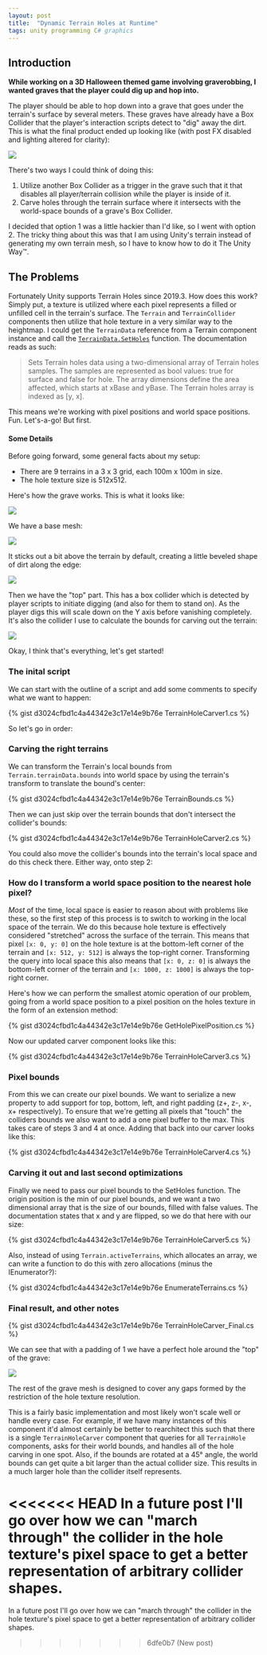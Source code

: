 ```yaml
---
layout: post
title:  "Dynamic Terrain Holes at Runtime"
tags: unity programming C# graphics
---
```

## Introduction
**While working on a 3D Halloween themed game involving graverobbing, I wanted graves that the player could dig up and hop into.**

The player should be able to hop down into a grave that goes under the terrain's surface by several meters. These graves have already have a Box Collider that the player's interaction scripts detect to "dig" away the dirt. This is what the final product ended up looking like (with post FX disabled and lighting altered for clarity):
 
<img style="min-width:100%" src="/blog/assets/images/grave.gif" />

There's two ways I could think of doing this:

1. Utilize another Box Collider as a trigger in the grave such that it that disables all player/terrain collision while the player is inside of it.
2. Carve holes through the terrain surface where it intersects with the world-space bounds of a grave's Box Collider.

I decided that option 1 was a little hackier than I'd like, so I went with option 2. The tricky thing about this was that I am using Unity's terrain instead of generating my own terrain mesh, so I have to know how to do it The Unity Way™.

## The Problems
Fortunately Unity supports Terrain Holes since 2019.3. How does this work? Simply put, a texture is utilized where each pixel represents a filled or unfilled cell in the terrain's surface. The `Terrain` and `TerrainCollider` components then utilize that hole texture in a very similar way to the heightmap. I could get the `TerrainData` reference from a Terrain component instance and call the <a href="https://docs.unity3d.com/ScriptReference/TerrainData.SetHoles.html" target="_blank">`TerrainData.SetHoles`</a> function. The documentation reads as such:

> Sets Terrain holes data using a two-dimensional array of Terrain holes samples. The samples are represented as bool values: true for surface and false for hole. The array dimensions define the area affected, which starts at xBase and yBase. The Terrain holes array is indexed as [y, x].

This means we're working with pixel positions and world space positions. Fun. Let's-a-go! But first.

#### Some Details
Before going forward, some general facts about my setup:

- There are 9 terrains in a 3 x 3 grid, each 100m x 100m in size.
- The hole texture size is 512x512.

Here's how the grave works. This is what it looks like:

![](/blog/assets/images/grave_0.png)

We have a base mesh:

![](/blog/assets/images/grave_1.png)

It sticks out a bit above the terrain by default, creating a little beveled shape of dirt along the edge:

![](/blog/assets/images/grave_2.png)

Then we have the "top" part. This has a box collider which is detected by player scripts to initiate digging (and also for them to stand on). As the player digs this will scale down on the Y axis before vanishing completely. It's also the collider I use to calculate the bounds for carving out the terrain:

![](/blog/assets/images/grave_3.png)

Okay, I think that's everything, let's get started!

### The inital script

We can start with the outline of a script and add some comments to specify what we want to happen:

{% gist d3024cfbd1c4a44342e3c17e14e9b76e TerrainHoleCarver1.cs %}

So let's go in order:

### Carving the right terrains

We can transform the Terrain's local bounds from `Terrain.terrainData.bounds` into world space by using the terrain's transform to translate the bound's center:

{% gist d3024cfbd1c4a44342e3c17e14e9b76e TerrainBounds.cs %}

Then we can just skip over the terrain bounds that don't intersect the collider's bounds:

{% gist d3024cfbd1c4a44342e3c17e14e9b76e TerrainHoleCarver2.cs %}

You could also move the collider's bounds into the terrain's local space and do this check there. Either way, onto step 2:

### How do I transform a world space position to the nearest hole pixel?

*Most* of the time, local space is easier to reason about with problems like these, so the first step of this process is to switch to working in the local space of the terrain. We do this because hole texture is effectively considered "stretched" across the surface of the terrain. This means that pixel `[x: 0, y: 0]` on the hole texture is at the bottom-left corner of the terrain and `[x: 512, y: 512]` is always the top-right corner. Transforming the query into local space this also means that `[x: 0, z: 0]` is always the bottom-left corner of the terrain and `[x: 1000, z: 1000]` is always the top-right corner.

Here's how we can perform the smallest atomic operation of our problem, going from a world space position to a pixel position on the holes texture in the form of an extension method:

{% gist d3024cfbd1c4a44342e3c17e14e9b76e GetHolePixelPosition.cs %}

Now our updated carver component looks like this:

{% gist d3024cfbd1c4a44342e3c17e14e9b76e TerrainHoleCarver3.cs %}

### Pixel bounds

From this we can create our pixel bounds. We want to serialize a new property to add support for top, bottom, left, and right padding (z+, z-, x-, x+ respectively). To ensure that we're getting all pixels that "touch" the colliders bounds we also want to add a one pixel buffer to the max. This takes care of steps 3 and 4 at once. Adding that back into our carver looks like this:

{% gist d3024cfbd1c4a44342e3c17e14e9b76e TerrainHoleCarver4.cs %}

### Carving it out and last second optimizations

Finally we need to pass our pixel bounds to the SetHoles function. The origin position is the min of our pixel bounds, and we want a two dimensional array that is the size of our bounds, filled with false values. The documentation states that x and y are flipped, so we do that here with our size:

{% gist d3024cfbd1c4a44342e3c17e14e9b76e TerrainHoleCarver5.cs %}

Also, instead of using `Terrain.activeTerrains`, which allocates an array, we can write a function to do this with zero allocations (minus the IEnumerator?):

{% gist d3024cfbd1c4a44342e3c17e14e9b76e EnumerateTerrains.cs %}

### Final result, and other notes

{% gist d3024cfbd1c4a44342e3c17e14e9b76e TerrainHoleCarver_Final.cs %}

We can see that with a padding of 1 we have a perfect hole around the "top" of the grave:

![](/blog/assets/images/hole.png)

The rest of the grave mesh is designed to cover any gaps formed by the restriction of the hole texture resolution.

This is a fairly basic implementation and most likely won't scale well or handle every case. For example, if we have many instances of this component it'd almost certainly be better to rearchitect this such that there is a single `TerrainHoleCarver` component that queries for all `TerrainHole` components, asks for their world bounds, and handles all of the hole carving in one spot. Also, if the bounds are rotated at a 45­° angle, the world bounds can get quite a bit larger than the actual collider size. This results in a much larger hole than the collider itself represents.

<<<<<<< HEAD
In a future post I'll go over how we can "march through" the collider in the hole texture's pixel space to get a better representation of arbitrary collider shapes.
=======
In a future post I'll go over how we can "march through" the collider in the hole texture's pixel space to get a better representation of arbitrary collider shapes.
>>>>>>> 6dfe0b7 (New post)
